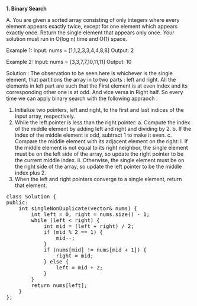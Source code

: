 **1. Binary Search**

A. You are given a sorted array consisting of only integers where every element appears exactly twice, except for one element which appears exactly once.
   Return the single element that appears only once.
   Your solution must run in O(log n) time and O(1) space.

Example 1:
Input: nums = [1,1,2,3,3,4,4,8,8]
Output: 2

Example 2:
Input: nums = [3,3,7,7,10,11,11]
Output: 10

Solution : The observation to be seen here is whichever is the single element, that partitions the array in to two parts : left and right. 
           All the elements in left part are such that the First element is at even index and its corresponding other one is at odd. And vice versa in Right half.
           So every time we can apply binary search with the following appraoch :

1. Initialize two pointers, left and right, to the first and last indices of the input array, respectively.
2. While the left pointer is less than the right pointer:
    a. Compute the index of the middle element by adding left and right and dividing by 2.
    b. If the index of the middle element is odd, subtract 1 to make it even.
    c. Compare the middle element with its adjacent element on the right:
       i. If the middle element is not equal to its right neighbor, the single element must be on the left side of the array, so update the right pointer to be the current middle index.
       ii. Otherwise, the single element must be on the right side of the array, so update the left pointer to be the middle index plus 2.
3. When the left and right pointers converge to a single element, return that element.
<pre>class Solution {
public:
    int singleNonDuplicate(vector<int>& nums) {
        int left = 0, right = nums.size() - 1;
        while (left < right) {
            int mid = (left + right) / 2;
            if (mid % 2 == 1) {
                mid--;
            }
            if (nums[mid] != nums[mid + 1]) {
                right = mid;
            } else {
                left = mid + 2;
            }
        }
        return nums[left];
    }
}; </pre>        
